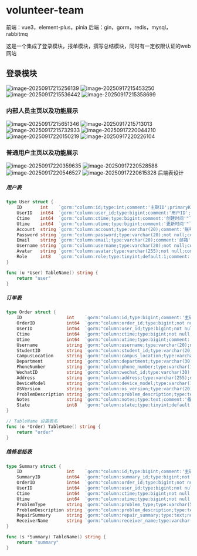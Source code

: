 # volunteer-team

前端：vue3，element-plus，pinia
后端：gin，gorm，redis，mysql，rabbitmq

这是一个集成了登录模块，报单模块，撰写总结模块，同时有一定权限认证的web网站

## 登录模块

![image-20250917215256139](images/image-20250917215256139.png)
![image-20250917215453250](images/image-20250917215453250.png)
![image-20250917215536442](images/image-20250917215536442.png)
![image-20250917215358699](images/image-20250917215358699.png)

### 内部人员主页以及功能展示

![image-20250917215651346](images/image-20250917215651346.png)
![image-20250917215713013](images/image-20250917215713013.png)
![image-20250917215732933](images/image-20250917215732933.png)
![image-20250917220044210](images/image-20250917220044210.png)
![image-20250917220150219](images/image-20250917220150219.png)
![image-20250917220226104](images/image-20250917220226104.png)

### 普通用户主页以及功能展示

![image-20250917220359635](images/image-20250917220359635.png)
![image-20250917220528588](images/image-20250917220528588.png)
![image-20250917220546527](images/image-20250917220546527.png)
![image-20250917220615328](images/image-20250917220615328.png)
后端表设计

##### 用户表

```go
type User struct {
	ID       int    `gorm:"column:id;type:int;comment:'主键ID';primaryKey"`
	UserID   int64  `gorm:"column:user_id;type:bigint;comment:'用户ID';unique"`
	Ctime    int64  `gorm:"column:ctime;type:bigint;comment:'创建时间'"`
	Utime    int64  `gorm:"column:utime;type:bigint;comment:'更新时间'"`
	Account  string `gorm:"column:account;type:varchar(20);comment:'账号';unique"`
	Password string `gorm:"column:password;type:varchar(20);not null;comment:'密码'"`
	Email    string `gorm:"column:email;type:varchar(20);comment:'邮箱';unique"`
	Username string `gorm:"column:username;type:varchar(20);not null;comment:'用户名'"`
	Avatar   string `gorm:"column:avatar;type:varchar(255);not null;comment:'头像'"`
	Role     int8   `gorm:"column:role;type:tinyint;default:1;comment:'角色'"`
}

func (u *User) TableName() string {
	return "user"
}
```

##### 订单表

```go
type Order struct {
	ID                 int    `gorm:"column:id;type:bigint;comment:'主键ID';primaryKey"`                                                                             // 主键
	OrderID            int64  `gorm:"column:order_id;type:bigint;not null;comment:'订单ID';unique,uniqueIndex:idx_order_state,priority:1"`                           //订单id
	UserID             int64  `gorm:"column:user_id;type:bigint;not null;comment:'用户ID'"`                                                                          // 逻辑外键
	Ctime              int64  `gorm:"column:ctime;type:bigint;not null;comment:'创建时间';index:idx_state_time,priority:2;"`                                           // 创建时间
	Utime              int64  `gorm:"column:utime;type:bigint;comment:'更新时间'"`                                                                                     // 更新时间
	Username           string `gorm:"column:username;type:varchar(20);not null;comment:'报修人姓名'"`                                                                   // 报修人姓名
	StudentID          string `gorm:"column:student_id;type:varchar(20);not null;comment:'学号';index"`                                                              // 学号
	CampusLocation     string `gorm:"column:campus_location;type:varchar(10);not null;comment:'校区'"`                                                               // 校区
	Department         string `gorm:"column:department;type:varchar(30);not null;comment:'学院'"`                                                                    // 学院
	PhoneNumber        string `gorm:"column:phone_number;type:varchar(11);not null;comment:'手机号'"`                                                                 // 手机号
	WechatID           string `gorm:"column:wechat_id;type:varchar(30);comment:'微信号'"`                                                                             // 微信号
	Address            string `gorm:"column:address;type:varchar(255);not null;comment:'详细地址'"`                                                                    // 详细地址
	DeviceModel        string `gorm:"column:device_model;type:varchar(100);not null;comment:'设备型号'"`                                                               // 设备型号
	OSVersion          string `gorm:"column:os_version;type:varchar(20);not null;comment:'操作系统版本'"`                                                                // 系统版本
	ProblemDescription string `gorm:"column:problem_description;type:text;not null;comment:'问题描述'"`                                                                // 问题描述
	Notes              string `gorm:"column:notes;type:text;comment:'备注'"`                                                                                         // 备注
	State              int8   `gorm:"column:state;type:tinyint;default:1;comment:'订单处理状态';index:idx_state_time,priority:1,uniqueIndex:idx_order_state,priority:2"` //订单状态
}

// TableName 设置表名
func (o *Order) TableName() string {
	return "order"
}
```

##### 维修总结表

```go
type Summary struct {
	ID                 int    `gorm:"column:id;type:bigint;comment:'主键ID';primaryKey"` // 主键
	SummaryID          int64  `gorm:"column:summary_id;type:bigint;not null;comment:'订单ID';unique"`
	OrderID            int64  `gorm:"column:order_id;type:bigint;not null;comment:'关联订单ID';unique"`   // 逻辑外键 → order.id
	UserID             int64  `gorm:"column:user_id;type:bigint;not null;comment:'用户ID（冗余）'"`         // 冗余用户 ID，方便查询
	Ctime              int64  `gorm:"column:ctime;type:bigint;not null;comment:'创建时间'"`               // 创建时间
	Utime              int64  `gorm:"column:utime;type:bigint;not null;comment:'更新时间';index"`         // 更新时间
	ProblemType        string `gorm:"column:problem_type;type:varchar(50);not null;comment:'问题分类'"`   // 如：硬件故障 / 软件异常 / 网络问题
	ProblemDescription string `gorm:"column:problem_description;type:text;not null;comment:'问题描述'"`   // 工程师填写的问题小结
	RepairSummary      string `gorm:"column:repair_summary;type:text;not null;comment:'维修小结'"`        // 维修过程、解决方案、更换配件等
	ReceiverName       string `gorm:"column:receiver_name;type:varchar(30);not null;comment:'负责人姓名'"` // 接待人
}

func (s *Summary) TableName() string {
	return "summary"
}
```